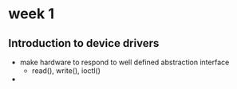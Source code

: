 # week 1

## Introduction to device drivers

* make hardware to respond to well defined abstraction interface
    * read(), write(), ioctl()
* 